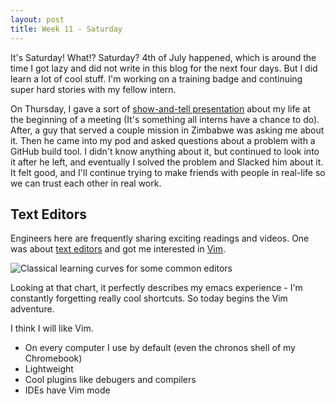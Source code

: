 ```yaml
---
layout: post
title: Week 11 - Saturday
---
```

It's Saturday! What!? Saturday? 4th of July happened, which is around the time I got lazy and did not write in this blog for the next four days. But I did learn a lot of cool stuff. I'm working on a training badge and continuing super hard stories with my fellow intern.

On Thursday, I gave a sort of [show-and-tell presentation](https://docs.google.com/presentation/d/11P1KFVoSlzKxOKmk1VnVbIqktEQlYMZaYZftHfC57Ck/edit?usp=sharing) about my life at the beginning of a meeting (It's something all interns have a chance to do). After, a guy that served a couple mission in Zimbabwe was asking me about it. Then he came into my pod and asked questions about a problem with a GitHub build tool. I didn't know anything about it, but continued to look into it after he left, and eventually I solved the problem and Slacked him about it. It felt good, and I'll continue trying to make friends with people in real-life so we can trust each other in real work.

## Text Editors
Engineers here are frequently sharing exciting readings and videos. One was about [text editors](https://www.youtube.com/watch?v=dIjKJjzRX_E) and got me interested in [Vim](https://www.youtube.com/watch?v=Nim4_f5QUxA).

![Classical learning curves for some common editors](http://coolshell.cn//wp-content/uploads/2010/10/horrorstories.txt.jpg)

Looking at that chart, it perfectly describes my emacs experience - I'm constantly forgetting really cool shortcuts. So today begins the Vim adventure.

I think I will like Vim.
 - On every computer I use by default (even the chronos shell of my Chromebook)
 - Lightweight
 - Cool plugins like debugers and compilers
 - IDEs have Vim mode
